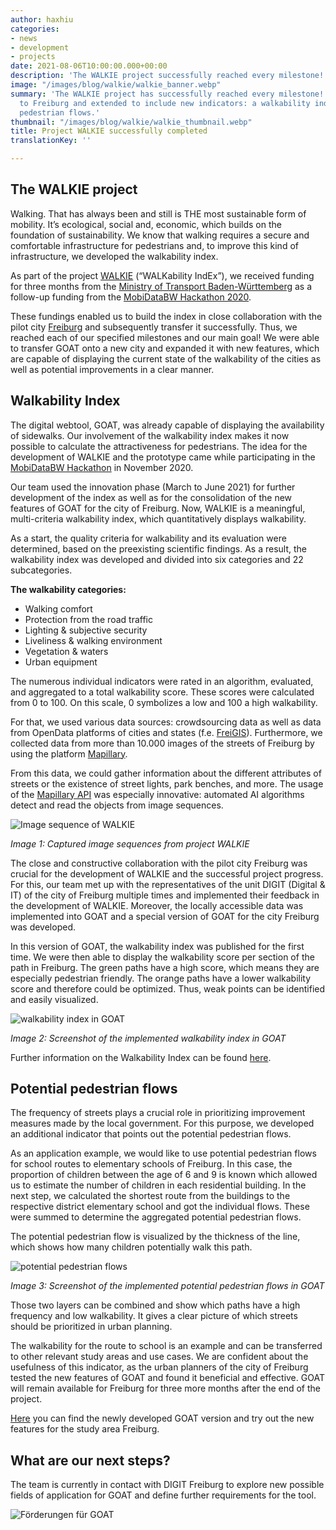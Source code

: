 ```yaml
---
author: haxhiu
categories:
- news
- development
- projects
date: 2021-08-06T10:00:00.000+00:00
description: 'The WALKIE project successfully reached every milestone! '
image: "/images/blog/walkie/walkie_banner.webp"
summary: 'The WALKIE project has successfully reached every milestone! GOAT was transferred
  to Freiburg and extended to include new indicators: a walkability index and potential
  pedestrian flows.'
thumbnail: "/images/blog/walkie/walkie_thumbnail.webp"
title: Project WALKIE successfully completed
translationKey: ''

---
```

## The WALKIE project

Walking. That has always been and still is THE most sustainable form of mobility. It’s ecological, social and, economic, which builds on the foundation of sustainability.  We know that walking requires a secure and comfortable infrastructure for pedestrians and, to improve this kind of infrastructure, we developed the walkability index.

As part of the project [WALKIE](https://plan4better.de/en/posts/2021-04-06-walkability-index/) (“WALKability IndEx”), we received funding for three months from the [Ministry of Transport Baden-Württemberg](https://vm.baden-wuerttemberg.de/en/home/) as a follow-up funding from the [MobiDataBW Hackathon 2020](https://vm.baden-wuerttemberg.de/de/politik-zukunft/zukunftskonzepte/digitale-mobilitaet/mobidata-bw-hackathon/).

These fundings enabled us to build the index in close collaboration with the pilot city [Freiburg](https://digital.freiburg.de/) and subsequently transfer it successfully. Thus, we reached each of our specified milestones and our main goal! We were able to transfer GOAT onto a new city and expanded it with new features, which are capable of displaying the current state of the walkability of the cities as well as potential improvements in a clear manner.

## Walkability Index

The digital webtool, GOAT, was already capable of displaying the availability of sidewalks. Our involvement of the walkability index makes it now possible to calculate the attractiveness for pedestrians. The idea for the development of WALKIE and the prototype came while participating in the [MobiDataBW Hackathon](https://vm.baden-wuerttemberg.de/de/politik-zukunft/zukunftskonzepte/digitale-mobilitaet/mobidata-bw-hackathon/) in November 2020.

Our team used the innovation phase (March to June 2021) for further development of the index as well as for the consolidation of the new features of GOAT for the city of Freiburg. Now, WALKIE is a meaningful, multi-criteria walkability index, which quantitatively displays walkability.

As a start, the quality criteria for walkability and its evaluation were determined, based on the preexisting scientific findings. As a result, the walkability index was developed and divided into six categories and 22 subcategories.

**The walkability categories:**

* Walking comfort
* Protection from the road traffic
* Lighting & subjective security
* Liveliness & walking environment
* Vegetation & waters
* Urban equipment

The numerous individual indicators were rated in an algorithm, evaluated, and aggregated to a total walkability score. These scores were calculated from 0 to 100. On this scale, 0 symbolizes a low and 100 a high walkability.

For that, we used various data sources: crowdsourcing data as well as data from OpenData platforms of cities and states (f.e. [FreiGIS](https://geoportal.freiburg.de/freigis/)). Furthermore, we collected data from more than 10.000 images of the streets of Freiburg by using the platform [Mapillary](https://www.mapillary.com/).

From this data, we could gather information about the different attributes of streets or the existence of street lights, park benches, and more. The usage of the [Mapillary API](https://plan4better.de/en/posts/2021-06-15-high-quality-data-now-automatic/) was especially innovative: automated AI algorithms detect and read the objects from image sequences. 

![Image sequence of WALKIE](/images/blog/walkie/bildsequenzen_freiburg.webp "Captured image sequences from project WALKIE")

_Image 1: Captured image sequences from project WALKIE_

The close and constructive collaboration with the pilot city Freiburg was crucial for the development of WALKIE and the successful project progress. For this, our team met up with the representatives of the unit DIGIT (Digital & IT) of the city of Freiburg multiple times and implemented their feedback in the development of WALKIE. Moreover, the locally accessible data was implemented into GOAT and a special version of GOAT for the city Freiburg was developed.

In this version of GOAT, the walkability index was published for the first time. We were then able to display the walkability score per section of the path in Freiburg. The green paths have a high score, which means they are especially pedestrian friendly. The orange paths have a lower walkability score and therefore could be optimized. Thus, weak points can be identified and easily visualized. 

![walkability index in GOAT](/images/blog/walkie/walkability_index.webp "Screenshot of the implemented walkability index in GOAT")

_Image 2: Screenshot of the implemented walkability index in GOAT_

Further information on the Walkability Index can be found [here](/en/docs/walkability_index/).

## Potential pedestrian flows

The frequency of streets plays a crucial role in prioritizing improvement measures made by the local government. For this purpose, we developed an additional indicator that points out the potential pedestrian flows.

As an application example, we would like to use potential pedestrian flows for school routes to elementary schools of Freiburg. In this case, the proportion of children between the age of 6 and 9 is known which allowed us to estimate the number of children in each residential building. In the next step, we calculated the shortest route from the buildings to the respective district elementary school and got the individual flows. These were summed to determine the aggregated potential pedestrian flows.

The potential pedestrian flow is visualized by the thickness of the line, which shows how many children potentially walk this path.

![potential pedestrian flows](/images/blog/walkie/ppfs.webp "Screenshot of the implemented potential pedestrian flows in GOAT ")

_Image 3: Screenshot of the implemented potential pedestrian flows in GOAT_

Those two layers can be combined and show which paths have a high frequency and low walkability. It gives a clear picture of which streets should be prioritized in urban planning.

The walkability for the route to school is an example and can be transferred to other relevant study areas and use cases. We are confident about the usefulness of this indicator, as the urban planners of the city of Freiburg tested the new features of GOAT and found it beneficial and effective. GOAT will remain available for Freiburg for three more months after the end of the project.

[Here](https://freiburg.open-accessibility.org) you can find the newly developed GOAT version and try out the new features for the study area Freiburg.

## What are our next steps?

The team is currently in contact with DIGIT Freiburg to explore new possible fields of application for GOAT and define further requirements for the tool.

![Förderungen für GOAT](/images/blog/hackathon/hackathon.webp "Förderungen für GOAT")
